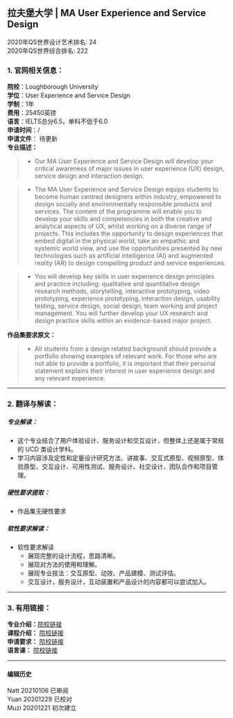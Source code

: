 ## 拉夫堡大学 | MA User Experience and Service Design

2020年QS世界设计艺术排名: 24  
2020年QS世界综合排名: 222  

### 1. 官网相关信息：  

**院校**：Loughborough University    
**学位**：User Experience and Service Design  
**学制**：1年  
**费用**：25450英镑  
**语言**：IELTS总分6.5，单科不低于6.0  
**申请时间**：/  
**申请文件**： 待更新  
**专业描述：**
> -  Our MA User Experience and Service Design will develop your critical awareness of major issues in user experience (UX) design, service design and interaction design.  

> -  The MA User Experience and Service Design equips students to become human centred designers within industry, empowered to design socially and environmentally responsible products and services. The content of the programme will enable you to develop your skills and competencies in both the creative and analytical aspects of UX, whilst working on a diverse range of projects. This includes the opportunity to design experiences that embed digital in the physical world, take an empathic and systemic world view, and use the opportunities presented by new technologies such as artificial intelligence (AI) and augmented reality (AR) to design compelling product and service experiences.  

> -  You will develop key skills in user experience design principles and practice including: qualitative and quantitative design research methods, storytelling, interactive prototyping, video prototyping, experience prototyping, interaction design, usability testing, service design, social design, team working and project management. You will further develop your UX research and design practice skills within an evidence-based major project.  

**作品集要求原文：**   

> - All students from a design related background should provide a portfolio showing examples of relevant work. For those who are not able to provide a portfolio, it is important that their personal statement explains their interest in user experience design and any relevant experience.  


---


### 2. 翻译与解读：  

##### 专业解读：  
- 这个专业结合了用户体验设计、服务设计和交互设计，但整体上还是属于常规的 UCD 类设计学科。  
- 学习内容涉及定性和定量设计研究方法、讲故事、交互式原型、视频原型、体验原型、交互设计、可用性测试、服务设计、社交设计、团队合作和项目管理。  

##### 硬性要求提取：  
- 作品集无硬性要求  

##### 软性要求解读：  
- 软性要求解读  
  - 展现完整的设计流程，思路清晰。  
  - 展现对方法的使用和理解。  
  - 展现专业技法：交互原型、动效、产品建模、测试评估。  
  - 交互设计，服务设计，互动装置和产品设计的内容都可以尝试加入。  


---


### 3. 有用链接：

**专业介绍：**[院校链接](http://www.lboro.ac.uk/study/postgraduate/masters-degrees/a-z/user-experience-design/)  
**课程介绍：** [院校链接](https://www.lboro.ac.uk/study/postgraduate/masters-degrees/a-z/user-experience-design/#modules_semester_1)  
**申请要求：** [院校链接](https://www.lboro.ac.uk/study/postgraduate/masters-degrees/a-z/user-experience-design/)  
**语言课：** [院校链接](https://www.lboro.ac.uk/services/alss/pre-sessional-courses/pre-sessional-dates-fees-entry/)  





---


#### 编辑历史  
Natt 20210106 已审阅  
Yuan 20201229 已校对  
Muzi 20201221 初次建立  
